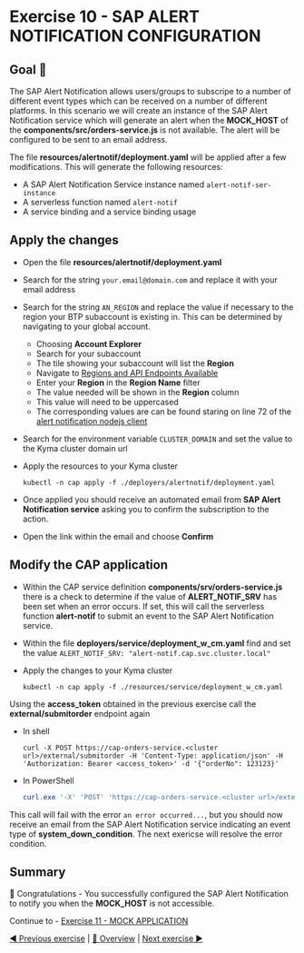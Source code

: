 # Exercise 10 - SAP ALERT NOTIFICATION CONFIGURATION

## Goal 🎯

The SAP Alert Notification allows users/groups to subscripe to a number of different event types which can be received on a number of different platforms. In this scenario we will create an instance of the SAP Alert Notification service which will generate an alert when the **MOCK_HOST** of the **components/src/orders-service.js** is not available. The alert will be configured to be sent to an email address.

The file **resources/alertnotif/deployment.yaml** will be applied after a few modifications. This will generate the following resources:

- A SAP Alert Notification Service instance named `alert-notif-ser-instance`
- A serverless function named `alert-notif`
- A service binding and a service binding usage

## Apply the changes

- Open the file **resources/alertnotif/deployment.yaml**
- Search for the string `your.email@domain.com` and replace it with your email address
- Search for the string `AN_REGION` and replace the value if necessary to the region your BTP subaccount is existing in. This can be determined by navigating to your global account.
  - Choosing **Account Explorer**
  - Search for your subaccount
  - The tile showing your subaccount will list the **Region**
  - Navigate to [Regions and API Endpoints Available](https://help.sap.com/viewer/65de2977205c403bbc107264b8eccf4b/Cloud/en-US/350356d1dc314d3199dca15bd2ab9b0e.html#loiof344a57233d34199b2123b9620d0bb41)
  - Enter your **Region** in the **Region Name** filter
  - The value needed will be shown in the **Region** column
  - This value will need to be uppercased
  - The corresponding values are can be found staring on line 72 of the [alert notification nodejs client](https://github.com/SAP/alert-notification-node-client/blob/main/src/utils/region.ts)
- Search for the environment variable `CLUSTER_DOMAIN` and set the value to the Kyma cluster domain url
- Apply the resources to your Kyma cluster

  ```shell
  kubectl -n cap apply -f ./deployers/alertnotif/deployment.yaml
  ```

- Once applied you should receive an automated email from **SAP Alert Notification service** asking you to confirm the subscription to the action.
- Open the link within the email and choose **Confirm**

## Modify the CAP application

- Within the CAP service definition **components/srv/orders-service.js** there is a check to determine if the value of **ALERT_NOTIF_SRV** has been set when an error occurs. If set, this will call the serverless function **alert-notif** to submit an event to the SAP Alert Notification service.
- Within the file **deployers/service/deployment_w_cm.yaml** find and set the value `ALERT_NOTIF_SRV: "alert-notif.cap.svc.cluster.local"`
- Apply the changes to your Kyma cluster

  ```shell
  kubectl -n cap apply -f ./resources/service/deployment_w_cm.yaml
  ```

Using the **access_token** obtained in the previous exercise call the **external/submitorder** endpoint again

- In shell

  ```shell
  curl -X POST https://cap-orders-service.<cluster url>/external/submitorder -H 'Content-Type: application/json' -H 'Authorization: Bearer <access_token>' -d '{"orderNo": 123123}'
  ```

- In PowerShell

  ```powershell
  curl.exe '-X' 'POST' 'https://cap-orders-service.<cluster url>/external/submitorder' '-H' 'Content-Type: application/json' '-H' 'Authorization: Bearer <access_token>' '-d' '{\"orderNo\": 123123}'
  ```

This call will fail with the error `an error occurred...`, but you should now receive an email from the SAP Alert Notification service indicating an event type of **system_down_condition**. The next exericse will resolve the error condition.

## Summary

🎉 Congratulations - You successfully configured the SAP Alert Notification to notify you when the **MOCK_HOST** is not accessible.

Continue to - [Exercise 11 - MOCK APPLICATION](../ex11/README.md)

[◀ Previous exercise](../ex9/README.md) | [🔼 Overview](../../README.md) | [Next exercise ▶](../ex11/README.md)
